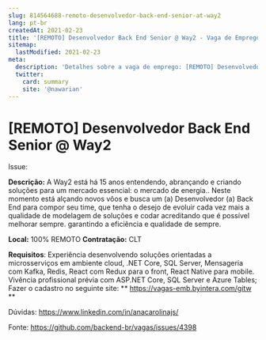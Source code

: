 ```yaml
---
slug: 814564688-remoto-desenvolvedor-back-end-senior-at-way2
lang: pt-br
createdAt: 2021-02-23
title: '[REMOTO] Desenvolvedor Back End Senior @ Way2 - Vaga de Emprego'
sitemap:
  lastModified: 2021-02-23
meta:
  description: 'Detalhes sobre a vaga de emprego: [REMOTO] Desenvolvedor Back End Senior @ Way2'
  twitter:
    card: summary
    site: '@nawarian'
---
```


# [REMOTO] Desenvolvedor Back End Senior @ Way2

 
Issue:

**Descrição:**  A Way2 está há 15 anos entendendo, abrançando e criando soluções para um mercado essencial: o mercado de energia.. Neste momento está alçando novos vôos e busca um (a) Desenvolvedor (a) Back End para compor seu time, que tenha o desejo de evoluir cada vez mais a qualidade de modelagem de soluções e codar acreditando que é possível melhorar sempre. garantindo a eficiência e qualidade de sempre.

**Local:** 100% REMOTO
**Contratação:** CLT

**Requisitos**: Experiência desenvolvendo soluções orientadas a microsserviços em ambiente cloud, .NET Core, SQL Server, Mensageria com Kafka, Redis, React com Redux para o front, React Native para mobile. Vivência profissional prévia com ASP.NET Core, SQL Server e Azure Tables;  
Fazer o cadastro no seguinte site:  **  https://vagas-emb.byintera.com/gitw **

Dúvidas: https://www.linkedin.com/in/anacarolinajs/

Fonte: https://github.com/backend-br/vagas/issues/4398